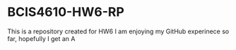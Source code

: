 # BCIS4610-HW6-RP
This is a repository created for HW6
I am enjoying my GitHub experinece so far, hopefully I get an A
